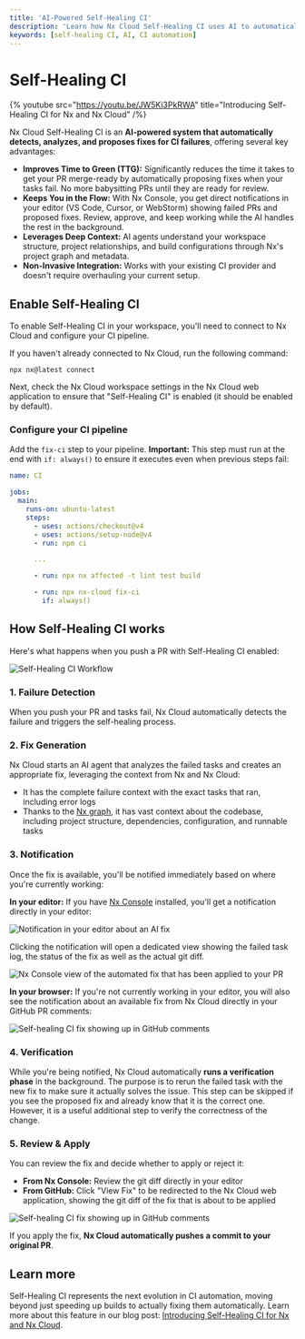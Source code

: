 ```yaml
---
title: 'AI-Powered Self-Healing CI'
description: 'Learn how Nx Cloud Self-Healing CI uses AI to automatically detect, analyze, and fix CI failures, eliminating the need to babysit PRs and keeping you focused on building features.'
keywords: [self-healing CI, AI, CI automation]
---
```


# Self-Healing CI

{% youtube
src="https://youtu.be/JW5Ki3PkRWA"
title="Introducing Self-Healing CI for Nx and Nx Cloud"
/%}

Nx Cloud Self-Healing CI is an **AI-powered system that automatically detects, analyzes, and proposes fixes for CI failures**, offering several key advantages:

- **Improves Time to Green (TTG):** Significantly reduces the time it takes to get your PR merge-ready by automatically proposing fixes when your tasks fail. No more babysitting PRs until they are ready for review.
- **Keeps You in the Flow:** With Nx Console, you get direct notifications in your editor (VS Code, Cursor, or WebStorm) showing failed PRs and proposed fixes. Review, approve, and keep working while the AI handles the rest in the background.
- **Leverages Deep Context:** AI agents understand your workspace structure, project relationships, and build configurations through Nx's project graph and metadata.
- **Non-Invasive Integration:** Works with your existing CI provider and doesn't require overhauling your current setup.

## Enable Self-Healing CI

To enable Self-Healing CI in your workspace, you'll need to connect to Nx Cloud and configure your CI pipeline.

If you haven't already connected to Nx Cloud, run the following command:

```shell
npx nx@latest connect
```

Next, check the Nx Cloud workspace settings in the Nx Cloud web application to ensure that "Self-Healing CI" is enabled (it should be enabled by default).

### Configure your CI pipeline

Add the `fix-ci` step to your pipeline. **Important:** This step must run at the end with `if: always()` to ensure it executes even when previous steps fail:

```yaml {% fileName=".github/workflows/ci.yml" highlightLines=[15,16] %}
name: CI

jobs:
  main:
    runs-on: ubuntu-latest
    steps:
      - uses: actions/checkout@v4
      - uses: actions/setup-node@v4
      - run: npm ci

      ...

      - run: npx nx affected -t lint test build

      - run: npx nx-cloud fix-ci
        if: always()
```

## How Self-Healing CI works

Here's what happens when you push a PR with Self-Healing CI enabled:

![Self-Healing CI Workflow](/blog/images/articles/self-healing-flow.avif)

### 1. Failure Detection

When you push your PR and tasks fail, Nx Cloud automatically detects the failure and triggers the self-healing process.

### 2. Fix Generation

Nx Cloud starts an AI agent that analyzes the failed tasks and creates an appropriate fix, leveraging the context from Nx and Nx Cloud:

- It has the complete failure context with the exact tasks that ran, including error logs
- Thanks to the [Nx graph](/features/explore-graph), it has vast context about the codebase, including project structure, dependencies, configuration, and runnable tasks

### 3. Notification

Once the fix is available, you'll be notified immediately based on where you're currently working:

**In your editor:** If you have [Nx Console](/getting-started/editor-setup) installed, you'll get a notification directly in your editor:

![Notification in your editor about an AI fix](/blog/images/articles/notification-self-healing-ci.avif)

Clicking the notification will open a dedicated view showing the failed task log, the status of the fix as well as the actual git diff.

![Nx Console view of the automated fix that has been applied to your PR](/blog/images/articles/nx-console-self-healing-fix-applied.avif)

**In your browser:** If you're not currently working in your editor, you will also see the notification about an available fix from Nx Cloud directly in your GitHub PR comments:

![Self-healing CI fix showing up in GitHub comments](/blog/images/articles/self-healing-fix-gh-comment.avif)

### 4. Verification

While you're being notified, Nx Cloud automatically **runs a verification phase** in the background. The purpose is to rerun the failed task with the new fix to make sure it actually solves the issue. This step can be skipped if you see the proposed fix and already know that it is the correct one. However, it is a useful additional step to verify the correctness of the change.

### 5. Review & Apply

You can review the fix and decide whether to apply or reject it:

- **From Nx Console:** Review the git diff directly in your editor
- **From GitHub:** Click "View Fix" to be redirected to the Nx Cloud web application, showing the git diff of the fix that is about to be applied

![Self-healing CI fix showing up in GitHub comments](/blog/images/articles/self-healing-fix-nx-cloud.avif)

If you apply the fix, **Nx Cloud automatically pushes a commit to your original PR**.

## Learn more

Self-Healing CI represents the next evolution in CI automation, moving beyond just speeding up builds to actually fixing them automatically. Learn more about this feature in our blog post: [Introducing Self-Healing CI for Nx and Nx Cloud](/blog/nx-self-healing-ci).
